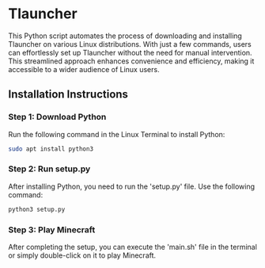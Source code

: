 # Tlauncher

This Python script automates the process of downloading and installing Tlauncher on various Linux distributions. With just a few commands, users can effortlessly set up Tlauncher without the need for manual intervention. This streamlined approach enhances convenience and efficiency, making it accessible to a wider audience of Linux users.

## Installation Instructions

### Step 1: Download Python

Run the following command in the Linux Terminal to install Python:

```bash
sudo apt install python3
```

### Step 2: Run setup.py

After installing Python, you need to run the 'setup.py' file. Use the following command:

```bash
python3 setup.py
```

### Step 3: Play Minecraft

After completing the setup, you can execute the 'main.sh' file in the terminal or simply double-click on it to play Minecraft.
